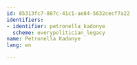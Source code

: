```yaml
---
id: 85313fc7-887c-41c1-ae84-5632cecf7a22
identifiers:
- identifier: petronella_kadonye
  scheme: everypolitician_legacy
name: Petronella Kadonye
lang: en

---
```

